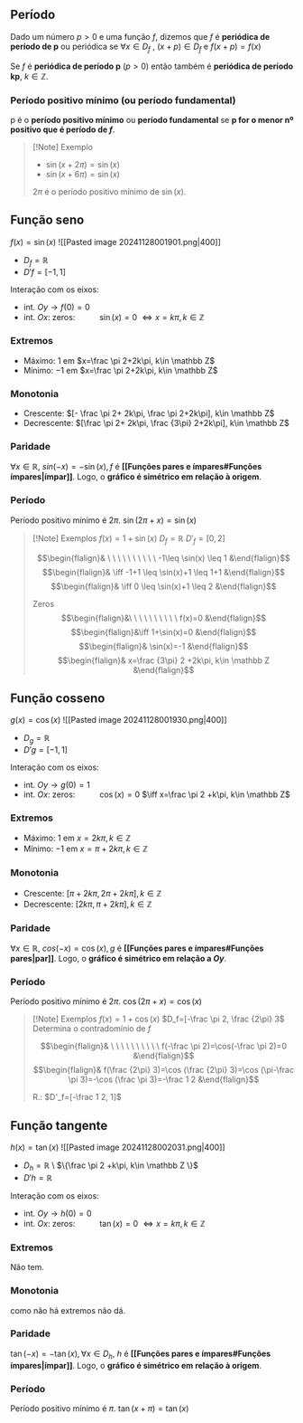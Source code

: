 ## Período
Dado um número $p>0$ e uma função $f$, dizemos que $f$ é **periódica de período de p** ou periódica se
$\forall x\in D_f$ ,   $(x+p)\in D_f$    e    $f(x+p)=f(x)$

Se $f$ é **periódica de período p** ($p>0$) então também é **periódica de período kp**, $k\in \mathbb Z$.
### Período positivo mínimo (ou período fundamental)
p é o **período positivo mínimo** ou **período fundamental** se **p for o menor nº positivo que é período de $f$**.

>[!Note] Exemplo
>- $\sin(x+2\pi)=\sin(x)$
>- $\sin(x+6\pi)=\sin(x)$
>
>$2\pi$ é o período positivo mínimo de $\sin(x)$.

## Função seno
$f(x)=\sin(x)$
![[Pasted image 20241128001901.png|400]]
- $D_f=\mathbb R$
- $D'f=[-1,1]$

Interação com os eixos:
- int. $Oy \rightarrow f(0)=0$
- int. $Ox$: zeros:
        $\ \ \ \ \ \ \ \ \ \ \sin(x)=0$
        $\iff x=k\pi, k\in \mathbb Z$
### Extremos
- Máximo: $1$ em $x=\frac \pi 2+2k\pi, k\in \mathbb Z$
- Mínimo: $-1$ em $x=\frac \pi 2+2k\pi, k\in \mathbb Z$
### Monotonia
- Crescente: $[- \frac \pi 2+ 2k\pi, \frac \pi 2+2k\pi], k\in \mathbb Z$
- Decrescente: $[\frac \pi 2+ 2k\pi, \frac {3\pi} 2+2k\pi], k\in \mathbb Z$
### Paridade
$\forall x \in \mathbb R,\ sin(-x)=-\sin(x), f$ é **[[Funções pares e ímpares#Funções ímpares|ímpar]]**.
Logo, o **gráfico é simétrico em relação à origem**.
### Período
Período positivo mínimo é $2\pi$.
$\sin(2\pi+x)=\sin(x)$
>[!Note] Exemplos
>$f(x)=1+\sin(x)$
>  $D_f=\mathbb R$
>  $D'_f=[0,2]$
>  
>  $$\begin{flalign}& \ \ \ \ \ \ \ \ \ \ -1\leq \sin(x) \leq 1 &\end{flalign}$$
>  $$\begin{flalign}& \iff -1+1 \leq \sin(x)+1 \leq 1+1 &\end{flalign}$$
>  $$\begin{flalign}& \iff 0 \leq \sin(x)+1 \leq 2 &\end{flalign}$$
>  
>  Zeros
>  $$\begin{flalign}&\ \ \ \ \ \ \ \ \ \ f(x)=0  &\end{flalign}$$
>  $$\begin{flalign}&\iff 1+\sin(x)=0  &\end{flalign}$$
>  $$\begin{flalign}& \sin(x)=-1 &\end{flalign}$$
>  $$\begin{flalign}& x=\frac {3\pi} 2 +2k\pi, k\in \mathbb Z &\end{flalign}$$

## Função cosseno
$g(x)=\cos(x)$
![[Pasted image 20241128001930.png|400]]
- $D_g=\mathbb R$
- $D'g=[-1,1]$

Interação com os eixos:
- int. $Oy \rightarrow g(0)=1$
- int. $Ox$: zeros:
        $\ \ \ \ \ \ \ \ \ \ \cos(x)=0$
        $\iff x=\frac \pi 2 +k\pi, k\in \mathbb Z$
### Extremos
- Máximo: $1$ em $x=2k\pi, k\in \mathbb Z$
- Mínimo: $-1$ em $x=\pi+2k\pi, k\in \mathbb Z$
### Monotonia
- Crescente: $[\pi+2k\pi, 2\pi +2k\pi], k\in \mathbb Z$
- Decrescente: $[2k\pi, \pi+2k\pi], k\in \mathbb Z$
### Paridade
$\forall x \in \mathbb R,\ cos(-x)=\cos(x), g$ é **[[Funções pares e ímpares#Funções pares|par]]**.
Logo, o **gráfico é simétrico em relação a $Oy$**.
### Período
Período positivo mínimo é $2\pi$.
$\cos(2\pi+x)=\cos(x)$
>[!Note] Exemplos
>$f(x)=1+\cos(x)$
>  $D_f=[-\frac \pi 2, \frac {2\pi} 3$
>Determina o contradomínio de $f$ 
>  
>  $$\begin{flalign}& \ \ \ \ \ \ \ \ \ \ f(-\frac \pi 2)=\cos(-\frac \pi 2)=0 &\end{flalign}$$
>  $$\begin{flalign}& f(\frac {2\pi} 3)=\cos (\frac {2\pi} 3)=\cos (\pi-\frac \pi 3)=-\cos (\frac \pi 3)=-\frac 1 2 &\end{flalign}$$
>  
>  R.: $D'_f=[-\frac 1 2, 1]$

## Função tangente
$h(x)=\tan(x)$
![[Pasted image 20241128002031.png|400]]
- $D_h=\mathbb R$ \ $\{\frac \pi 2 +k\pi, k\in \mathbb Z \}$
- $D'h=\mathbb R$

Interação com os eixos:
- int. $Oy \rightarrow h(0)=0$
- int. $Ox$: zeros:
        $\ \ \ \ \ \ \ \ \ \ \tan(x)=0$
        $\iff x=k\pi, k\in \mathbb Z$
### Extremos
Não tem.
### Monotonia
como não há extremos não dá.
### Paridade
$\tan(-x)=-\tan(x), \forall x\in D_h,\ h$ é **[[Funções pares e ímpares#Funções ímpares|ímpar]]**.
Logo, o **gráfico é simétrico em relação à origem**.
### Período
Período positivo mínimo é $\pi$.
$\tan(x+\pi)=\tan(x)$


